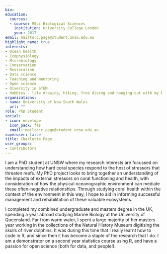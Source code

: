 ```yaml
---
bio: 
education:
  courses:
  - course: MSci Biological Sciences
    institution: University College London
    year: 2017
email: mailto:c.page@student.unsw.edu.au
highlight_name: true
interests:
- Ocean health
- Ecophysiology
- Microbiology
- Conservation
- Restoration
- Data science
- Teaching and mentoring
- Open science
- Diversity in STEM
- Hobbies - life drawing, hiking, free diving and hanging out with my border collie.
organizations:
- name: University of New South Wales
  url: ""
role: PhD Student 
social:
- icon: envelope
  icon_pack: fas
  email: mailto:c.page@student.unsw.edu.au
superuser: false
title: Charlotte Page
user_groups:
- Contributors
---
```


I am a PhD student at UNSW where my research interests are focussed on understanding how hard coral species respond to the host of stressors that threaten reefs. My PhD project looks to bring together an understanding of the impacts of external stressors on coral functioning and health, with consideration of how the physical oceanographic environment can mediate these often-negative relationships. Through studying coral health within the context of the environment in this way, I hope to aid in informing successful management and rehabilitation of these valuable ecosystems.

I completed my combined undergraduate and masters degree in the UK, spending a year abroad studying Marine Biology at the University of Queensland. Far from warm water, I spent a large majority of her masters year working in the collections of the Natural History Museum digitising the skulls of river dolphins. It was during this time that I really learnt how to code in R, and since then it has become a staple of the research that I do. I am a demonstrator on a second year statistics course using R, and have a passion for open science (both for data, and people!).
